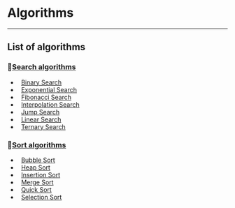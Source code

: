# Algorithms
---

## List of algorithms

### 🔎[Search algorithms](https://github.com/xduck7/algorithms/tree/main/search)
* &nbsp; [Binary Search](https://github.com/xduck7/algorithms/tree/main/search/binarySearch/binarySearch.go)
* &nbsp; [Exponential Search](https://github.com/xduck7/algorithms/tree/main/search/exponentialSearch/exponentialSearch.go)
* &nbsp; [Fibonacci Search](https://github.com/xduck7/algorithms/tree/main/search/fibonacciSearch/fibonacciSearch.go)
* &nbsp; [Interpolation Search](https://github.com/xduck7/algorithms/tree/main/search/interpolationSearch/interpolationSearch.go)
* &nbsp; [Jump Search](https://github.com/xduck7/algorithms/tree/main/search/jumpSearch/jumpSearch.go)
* &nbsp; [Linear Search](https://github.com/xduck7/algorithms/tree/main/search/linearSearch/linearSearch.go)
* &nbsp; [Ternary Search](https://github.com/xduck7/algorithms/tree/main/search/ternarySearch/ternarySearch.go)

### 🧹[Sort algorithms](https://github.com/xduck7/algorithms/tree/main/sort)
* &nbsp; [Bubble Sort](https://github.com/xduck7/algorithms/blob/main/sort/bubbleSort/bubbleSort.go)
* &nbsp; [Heap Sort](https://github.com/xduck7/algorithms/blob/main/sort/heapSort/heapSort.go)
* &nbsp; [Insertion Sort](https://github.com/xduck7/algorithms/blob/main/sort/insertionSort/insertionSort.go)
* &nbsp; [Merge Sort](https://github.com/xduck7/algorithms/blob/main/sort/mergeSort/mergeSort.go)
* &nbsp; [Quick Sort](https://github.com/xduck7/algorithms/blob/main/sort/quickSort/quickSort.go)
* &nbsp; [Selection Sort](https://github.com/xduck7/algorithms/blob/main/sort/selectionSort/selectionSort.go)
